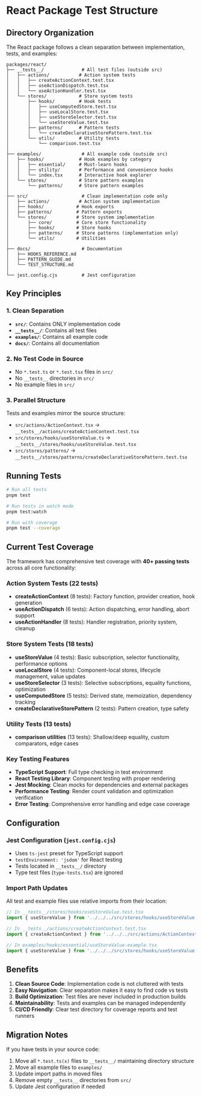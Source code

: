 # React Package Test Structure

## Directory Organization

The React package follows a clean separation between implementation, tests, and examples:

```
packages/react/
├── __tests__/              # All test files (outside src)
│   ├── actions/           # Action system tests
│   │   ├── createActionContext.test.tsx
│   │   ├── useActionDispatch.test.tsx
│   │   └── useActionHandler.test.tsx
│   └── stores/            # Store system tests
│       ├── hooks/         # Hook tests
│       │   ├── useComputedStore.test.tsx
│       │   ├── useLocalStore.test.tsx
│       │   ├── useStoreSelector.test.tsx
│       │   └── useStoreValue.test.tsx
│       ├── patterns/      # Pattern tests
│       │   └── createDeclarativeStorePattern.test.tsx
│       └── utils/         # Utility tests
│           └── comparison.test.tsx
│
├── examples/               # All example code (outside src)
│   ├── hooks/             # Hook examples by category
│   │   ├── essential/     # Must-learn hooks
│   │   ├── utility/       # Performance and convenience hooks
│   │   └── index.tsx      # Interactive hook explorer
│   └── stores/            # Store pattern examples
│       └── patterns/      # Store pattern examples
│
├── src/                    # Clean implementation code only
│   ├── actions/           # Action system implementation
│   ├── hooks/            # Hook exports
│   ├── patterns/         # Pattern exports
│   └── stores/           # Store system implementation
│       ├── core/         # Core store functionality
│       ├── hooks/        # Store hooks
│       ├── patterns/     # Store patterns (implementation only)
│       └── utils/        # Utilities
│
├── docs/                   # Documentation
│   ├── HOOKS_REFERENCE.md
│   ├── PATTERN_GUIDE.md
│   └── TEST_STRUCTURE.md
│
└── jest.config.cjs         # Jest configuration
```

## Key Principles

### 1. Clean Separation
- **`src/`**: Contains ONLY implementation code
- **`__tests__/`**: Contains all test files
- **`examples/`**: Contains all example code
- **`docs/`**: Contains all documentation

### 2. No Test Code in Source
- No `*.test.ts` or `*.test.tsx` files in `src/`
- No `__tests__` directories in `src/`
- No example files in `src/`

### 3. Parallel Structure
Tests and examples mirror the source structure:
- `src/actions/ActionContext.tsx` → `__tests__/actions/createActionContext.test.tsx`
- `src/stores/hooks/useStoreValue.ts` → `__tests__/stores/hooks/useStoreValue.test.tsx`
- `src/stores/patterns/` → `__tests__/stores/patterns/createDeclarativeStorePattern.test.tsx`

## Running Tests

```bash
# Run all tests
pnpm test

# Run tests in watch mode
pnpm test:watch

# Run with coverage
pnpm test --coverage
```

## Current Test Coverage

The framework has comprehensive test coverage with **40+ passing tests** across all core functionality:

### Action System Tests (22 tests)
- **createActionContext** (8 tests): Factory function, provider creation, hook generation
- **useActionDispatch** (6 tests): Action dispatching, error handling, abort support
- **useActionHandler** (8 tests): Handler registration, priority system, cleanup

### Store System Tests (18 tests)
- **useStoreValue** (4 tests): Basic subscription, selector functionality, performance options
- **useLocalStore** (4 tests): Component-local stores, lifecycle management, value updates
- **useStoreSelector** (3 tests): Selective subscriptions, equality functions, optimization
- **useComputedStore** (5 tests): Derived state, memoization, dependency tracking
- **createDeclarativeStorePattern** (2 tests): Pattern creation, type safety

### Utility Tests (13 tests)
- **comparison utilities** (13 tests): Shallow/deep equality, custom comparators, edge cases

### Key Testing Features
- **TypeScript Support**: Full type checking in test environment
- **React Testing Library**: Component testing with proper rendering
- **Jest Mocking**: Clean mocks for dependencies and external packages
- **Performance Testing**: Render count validation and optimization verification
- **Error Testing**: Comprehensive error handling and edge case coverage

## Configuration

### Jest Configuration (`jest.config.cjs`)
- Uses `ts-jest` preset for TypeScript support
- `testEnvironment: 'jsdom'` for React testing
- Tests located in `__tests__/` directory
- Type test files (`type-tests.tsx`) are ignored

### Import Path Updates
All test and example files use relative imports from their location:
```typescript
// In __tests__/stores/hooks/useStoreValue.test.tsx
import { useStoreValue } from '../../../src/stores/hooks/useStoreValue';

// In __tests__/actions/createActionContext.test.tsx  
import { createActionContext } from '../../../src/actions/ActionContext';

// In examples/hooks/essential/useStoreValue-example.tsx
import { useStoreValue } from '../../../src/stores/hooks/useStoreValue';
```

## Benefits

1. **Clean Source Code**: Implementation code is not cluttered with tests
2. **Easy Navigation**: Clear separation makes it easy to find code vs tests
3. **Build Optimization**: Test files are never included in production builds
4. **Maintainability**: Tests and examples can be managed independently
5. **CI/CD Friendly**: Clear test directory for coverage reports and test runners

## Migration Notes

If you have tests in your source code:
1. Move all `*.test.ts(x)` files to `__tests__/` maintaining directory structure
2. Move all example files to `examples/`
3. Update import paths in moved files
4. Remove empty `__tests__` directories from `src/`
5. Update Jest configuration if needed